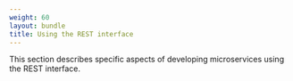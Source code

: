 ```yaml
---
weight: 60
layout: bundle
title: Using the REST interface
---
```


This section describes specific aspects of developing microservices using the REST interface.
